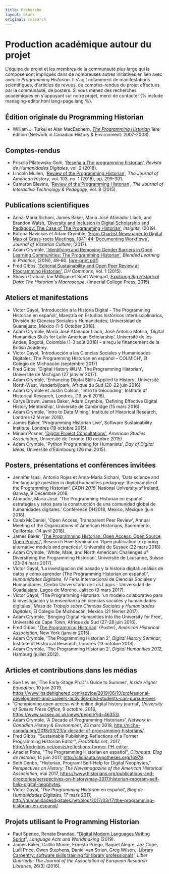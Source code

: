 ```yaml
---
title: Recherche
layout: blank
original: research
---
```


# Production académique autour du projet
L'équipe du projet et les membres de la communauté plus large qui la compose sont impliqués dans de nombreuses autres initiatives en lien avec avec le _Programming Historian_. Il s'agit notamment de manifestations scientifiques, d'articles de revues, de comptes-rendus du projet effectués par la communauté, de posters. Si vous menez des recherches académiques en s'appuyant sur notre projet, merci de contacter {% include managing-editor.html lang=page.lang %}.

## Édition originale du Programming Historian
* William J. Turkel et Alan MacEachern, [_The Programming Historian_](http://niche-canada.org/wp-content/uploads/2013/09/programming-historian-1.pdf) 1ère édition (Network in Canadian History &amp; Environment: 2007-2008).

## Comptes-rendus
* Priscila Pilatowsky Goñi, '[Reseña a The programming historian](http://revistas.uned.es/index.php/RHD/article/view/22420)', _Revista de Humanidades Digitales_, vol. 2 (2018).
* Lincoln Mullen, '[Review of the Programming Historian](http://jah.oxfordjournals.org/content/103/1/299.2.full)', _The Journal of American History_, vol. 103, no. 1 (2016), pp. 299-301.
* Cameron Blevins, '[Review of the Programming Historian](http://jitp.commons.gc.cuny.edu/review-of-the-programming-historian/)', _The Journal of Interactive Technology & Pedagogy_, vol. 8 (2015).

## Publications scientifiques
* Anna-Maria Sichani, James Baker, Maria José Afanador Llach, and Brandon Walsh, [‘Diversity and Inclusion in Digital Scholarship and Pedagogy: The Case of The Programming Historian’](https://doi.org/10.1629/uksg.465), _Insights_, (2019).
* Katrina Navickas et Adam Crymble, ['From Chartist Newspaper to Digital Map of Grass-roots Meetings, 1841-44: Documenting Workflows'](http://www.tandfonline.com/doi/full/10.1080/13555502.2017.1301179), _Journal of Victorian Culture_, (2017).
* Adam Crymble, ['Identifying and Removing Gender Barriers in Open Learning Communities: The Programming Historian'](http://researchprofiles.herts.ac.uk/portal/files/10476604/Blip_2016_Autumn_2016_Final_Autumn_2016.pdf), _Blended Learning in Practice_, (2016), 49-60. [[pre-print pdf](/researchpapers/openLearningCommunities2016.pdf)]
* Fred Gibbs, ['Editorial Sustainability and Open Peer Review at Programming Historian',](http://web.archive.org/web/20180713014622/http://dhcommons.org/journal/issue-1/editorial-sustainability-and-open-peer-review-programming-historian) _DH Commons_, Vol. 1 (2015).
* Shawn Graham, Ian Milligan et Scott Weingart, [_Exploring Big Historical Data: The Historian's Macroscope_](http://www.themacroscope.org/2.0/), (Imperial College Press, 2015).

## Ateliers et manifestations
* Víctor Gayol, 'Introducción a la Historia Digital - The Programming Historian en español', Maestría en Estudios históricos Interdisciplinarios, División de Ciencias Sociales y Humanidades, Universidad de Guanajuato, México (1-5 October 2018).
* Adam Crymble, Maria José Afanador Llach, José Antonio Motilla, 'Digital Humanities Skills for Latin American Scholarship', Université de los Andes, Bogotá, Colombie (1-3 août 2018) - a reçu le financement de la British Academy.
* Victor Gayol, 'Introducción a las Ciencias Sociales y Humanidades Digitales. The Programming Historian en español – COLMICH', El Colegio de Michoacán (septembre 2017)
* Fred Gibbs, 'Digital History @UM: The Programming Historian', Université de Michigan (27 janvier 2017).
* Adam Crymble, 'Enhancing Digital Skills Applied to History', Université North-West, Vanderbijlpark, Afrique du Sud (20-22 juin 2016).
* Adam Crymble et Justin Colson, 'Intro to Geocoding', Institute of Historical Research, Londres, (19 avril 2016).
* Carys Brown, James Baker, Adam Crymble, 'Defining Effective Digital History Mentorship', Université de Cambridge (15 mars 2016).
* Adam Crymble, 'Intro to Data Mining', Institute of Historical Research, Londres (2 février 2016).
* James Baker, 'Programming Historian Live', Software Sustainability Institute, Londres (19 octobre 2015).
* Miriam Posner, ['Digital Project Consultations',](https://dhatasa2015.wordpress.com/) _American Studies Association_, Université de Toronto (10 octobre 2015)
* Adam Crymble, 'Python Programming for Humanists', _Day of Digital Ideas_, Université d'Edimbourg (26 mai 2015).

## Posters, présentations et conférences invitées
* Jennifer Isasi, Antonio Rojas et Anna-Maria Sichani, 'Data science and the language question in digital humanities pedagogy: the example of the Programming Historian', *EADH 2018*, National University of Ireland, Galway, 9 Décembre 2018.
* Afanador, Maria José. 'The Programming Historian en español: estrategias y retos para la construcción de una comunidad global de humanidades digitales.' Conférence DH2018, Mexico, Méxique (juin 2018).
* Caleb McDaniel, 'Open Access, Transparent Peer Review', Annual Meeting of the Organizations of American Historians, Sacremento, California, (14 avril 2018).
* James Baker, '[The Programming Historian: Open Access, Open Source, Open Project](https://www.slideshare.net/drjwbaker/the-programming-historian-open-access-open-source-open-project)', Research Hive Seminar on 'Open publication: exploring alternative models and practices', Université de Sussex (22 mars 2018).
* Adam Crymble, 'White, Male, and North American: Challenges of Diversifying the Programming Historian', Universit&eacute; de Lausanne, Suisse (23-24 mars 2017).
* Victor Gayol, 'La investigación del pasado y la historia digital: análisis de datos y cómo aprender (The Programming Historian en español)', _Humanidades Digitales_, IV Feria Internacional de Ciencias Sociales y Humanidades, Centro Universitario de Los Lagos - Universidad de Guadalajara, Lagos de Moreno, Jalisco (9 mars 2017).
* Victor Gayol, 'The Programming Historian: 'un modelo colaborativo para la investigaci&oacute;n y la ensen&ntilde;anza en ciencias sociales y humanidades digitales', _Mesa de Trabajo sobre Ciencias Sociales y Humanidades Digitales_, El Colegio De Michoac&aacute;n, Mexico (21 février 2017).
* Adam Crymble, 'Bringing Digital Humanities into the University for Free', Université de Cape Town, Afrique du Sud (27-28 juin 2016).
* Fred Gibbs, '<a href="http://fredgibbs.net/assets/images/ph-poster/final-board.png">The Programming Historian</a>' (Poster), _American Historical Association_, New York (janvier 2015).
* Adam Crymble, 'The Programming Historian 2', _Digital History Seminar_, Institute of Historical Research, Londres (13 octobre 2013).
* Adam Crymble, 'The Programming Historian 2', _Digital Humanities 2012_, Hamburg (juillet 2012).

## Articles et contributions dans les médias
* Sue Levine, 'The Early-Stage Ph.D.'s Guide to Summer', _Inside Higher Education_, 10 juin 2019, <https://www.insidehighered.com/advice/2019/06/10/professional-development-and-careers-activities-phd-students-can-pursue-over>.
* 'Championing open access with online digital history journal', _University of Sussex Press Office_, 9 octobre, 2018, <https://www.sussex.ac.uk/news/people?id=46353/>.
* Adam Crymble, 'A Decade of Programming Historians', _Network in Canadian History &amp; Environment_, 23 mars 2018, <http://niche-canada.org/2018/03/23/a-decade-of-programming-historians/>.
* Fred Gibbs, "Sustainable Publishing: Reflections of a Former Programming Historian Editor", <em>FredGibbs.net</em>, 2017, <http://fredgibbs.net/posts/reflections-former-PH-editor>.
* Anaclet Pons, "The Programming Historian en español", _Clionauta: Blog de historia_, 14 juin 2017, <http://clionauta.hypotheses.org/16979>.
* Seth Denbo, “Historian, Program! Self-Help for Digital Neophytes,” _Perspectives on History: The Newsmagazine of the American Historical Association_, mai 2017, <https://www.historians.org/publications-and-directories/perspectives-on-history/may-2017/historian-program-self-help-digital-neophytes>.
* Víctor Gayol, '*The Programming Historian* en español', *Blog de Humanidades Digitales*, 17 mars 2017, <http://humanidadesdigitales.net/blog/2017/03/17/the-programming-historian-en-espanol/>.


## Projets utilisant le Programming Historian
* Paul Spence, Renata Brandao, "<a href="https://languageacts.org/digital-mediations/event/writing-sprint/call-proposals/">Digital Modern Languages Writing Sprint</a>", <em>Language Acts and Worldmaking</em> (2019).
* James Baker, Caitlin Moore, Ernesto Priego, Raquel Alegre, Jez Cope, Ludi Price, Owen Stephens, Daniel van Strien, Greg Wilson, '[Library Carpentry: software skills training for library professionals](https://www.liberquarterly.eu/articles/10176/)', _Liber Quarterly: The Journal of the Association of European Research Libraries_, 26(3) (2016).

